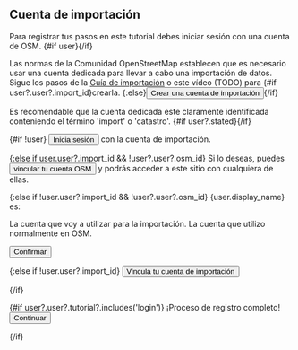 <script>
  import { Button, Radio, Video } from 'flowbite-svelte'
  import { Check, ChevronRight } from 'svelte-heros-v2'

	import { enhance } from '$app/forms'
  import { goto, invalidate } from '$app/navigation'
  import { login, relogin, signup } from '$lib/user'

  export let user

  const guideUrl = 'https://wiki.openstreetmap.org/wiki/ES:Catastro_espa%C3%B1ol/Importaci%C3%B3n_de_edificios'

  function next() {
    goto('/learn/login')
  }
</script>

## Cuenta de importación

Para registrar tus pasos en este tutorial debes iniciar sesión con una cuenta de OSM.
{#if user}<Check color="green" ariaLabel="Hecho" class="inline"/>{/if}

Las normas de la Comunidad OpenStreetMap establecen que es necesario
usar una cuenta dedicada para llevar a cabo una importación de datos.
Sigue los pasos de la <a href={guideUrl} target="_blank">Guía de importación</a> o este vídeo (TODO) para
{#if user?.user?.import_id}crearla. <Check color="green" ariaLabel="Hecho" class="inline"/>{:else}<Button color="light">Crear una cuenta de importación</Button>{/if}

Es recomendable que la cuenta dedicada este claramente identificada conteniendo el término 'import' o 'catastro'.
{#if user?.stated}<Check color="green" ariaLabel="Hecho" class="inline"/>{/if}

{#if !user}
<Button on:click={login}>Inicia sesión</Button> con la cuenta de importación.

{:else if user.user?.import_id && !user?.user?.osm_id}
Si lo deseas, puedes <Button on:click={relogin}>vincular tu cuenta OSM</Button> y podrás acceder a este sitio con cualquiera de ellas.

{:else if !user.user?.import_id && !user?.user?.osm_id}
{user.display_name} es:
<form use:enhance method="POST">
  <Radio name="type" value="import">La cuenta que voy a utilizar para la importación.</Radio>
  <Radio name="type">La cuenta que utilizo normalmente en OSM.</Radio>

  <Button type="submit" class="mt-8">Confirmar</Button>
</form>

{:else if !user.user?.import_id}
<Button on:click={relogin}>Vincula tu cuenta de importación</Button>

{/if}

{#if user?.user?.tutorial?.includes('login')}
¡Proceso de registro completo!
<Button color="primary" on:click={next}>
  Continuar <ChevronRight/>
</Button>

{/if}
